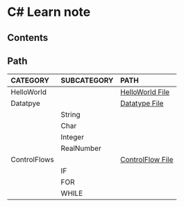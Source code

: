 # C# Learn note

## Contents


## Path
| CATEGORY     | SUBCATEGORY | PATH                                             |
| :----------- | :---------- | :----------------------------------------------- |
| HelloWorld   |             | [HelloWorld File](./HelloWorld/HelloWorld.cs)    |
| Datatpye     |             | [Datatype File](./Datatype/Datatype.cs)          |
|              | String      |                                                  |
|              | Char        |                                                  |
|              | Integer     |                                                  |
|              | RealNumber  |                                                  |
| ControlFlows |             | [ControlFlow File](./Controlflow/Controlflow.cs) |
|              | IF          |                                                  |
|              | FOR         |                                                  |
|              | WHILE       |                                                  |